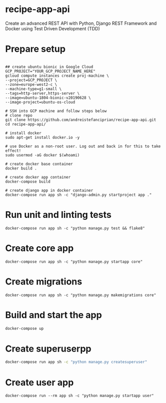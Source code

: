# recipe-app-api
Create an advanced REST API with Python, Django REST Framework and Docker using Test Driven Development (TDD)

# Prepare setup
```buildoutcfg

## create ubuntu bionic in Google Cloud
GCP_PROJECT="YOUR_GCP_PROJECT_NAME_HERE"
gcloud compute instances create proj-machine \
--project=GCP_PROJECT \
--zone=europe-west2-c \
--machine-type=g1-small \
--tags=http-server,https-server \
--image=ubuntu-1804-bionic-v20190628 \
--image-project=ubuntu-os-cloud 

# SSH into GCP machine and follow steps below
# clone repo
git clone https://github.com/andreistefanciprian/recipe-app-api.git
cd recipe-app-api/

# install docker
sudo apt-get install docker.io -y

# use Docker as a non-root user. Log out and back in for this to take effect!
sudo usermod -aG docker $(whoami)

# create docker base container
docker build .

# create docker app container
docker-compose build

# create django app in docker container
docker-compose run app sh -c "django-admin.py startproject app ."

```

# Run unit and linting tests
```buildoutcfg
docker-compose run app sh -c "python manage.py test && flake8"

```

# Create core app
```buildoutcfg
docker-compose run app sh -c "python manage.py startapp core"
```
# Create migrations
```buildoutcfg
docker-compose run app sh -c "python manage.py makemigrations core"
```

# Build and start the app
```bash
docker-compose up
```

# Create superuserpp
```bash
docker-compose run app sh -c "python manage.py createsuperuser"
```

# Create user app
```buildoutcfg
docker-compose run --rm app sh -c "python manage.py startapp user"
```